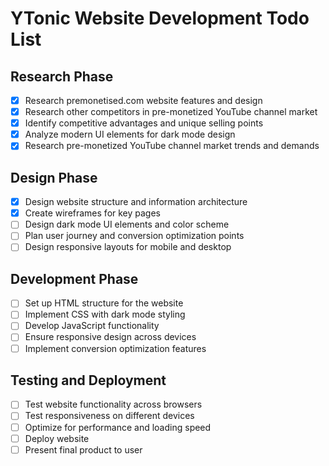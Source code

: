 # YTonic Website Development Todo List

## Research Phase
- [x] Research premonetised.com website features and design
- [x] Research other competitors in pre-monetized YouTube channel market
- [x] Identify competitive advantages and unique selling points
- [x] Analyze modern UI elements for dark mode design
- [x] Research pre-monetized YouTube channel market trends and demands

## Design Phase
- [x] Design website structure and information architecture
- [x] Create wireframes for key pages
- [ ] Design dark mode UI elements and color scheme
- [ ] Plan user journey and conversion optimization points
- [ ] Design responsive layouts for mobile and desktop

## Development Phase
- [ ] Set up HTML structure for the website
- [ ] Implement CSS with dark mode styling
- [ ] Develop JavaScript functionality
- [ ] Ensure responsive design across devices
- [ ] Implement conversion optimization features

## Testing and Deployment
- [ ] Test website functionality across browsers
- [ ] Test responsiveness on different devices
- [ ] Optimize for performance and loading speed
- [ ] Deploy website
- [ ] Present final product to user
